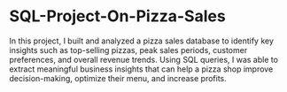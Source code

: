 # SQL-Project-On-Pizza-Sales
In this project, I built and analyzed a pizza sales database to identify key insights such as top-selling pizzas, peak sales periods, customer preferences, and overall revenue trends. Using SQL queries, I was able to extract meaningful business insights that can help a pizza shop improve decision-making, optimize their menu, and increase profits.
